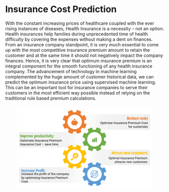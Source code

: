 # Insurance Cost Prediction

With the constant increasing prices of healthcare coupled with  the ever rising instances of diseases, Health Insurance is a necessity – not an option. Health insurances help families during unprecedented time of health difficulty by covering the expenses without making a dent on finances. 
From an insurance company standpoint, it is very much essential to come up with the most competitive insurance premium amount to retain the customer and at the same time it should not negatively impact the company finances. Hence, it is very clear that optimum insurance premium is an integral component for the smooth functioning of any health insurance company. 
The advancement of technology in machine learning complemented by the huge amount of customer historical data, we can predict the optimum insurance price using supervised machine learning. This can be an important tool for insurance companies to serve their customers in the most efficient way possible instead of relying on the traditional rule based premium calculations.

<center><img src="assets/img/Insurance Cost Benefits.png"/><center>
